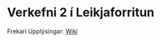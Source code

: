 # Verkefni 2 í Leikjaforritun

Frekari Upplýsingar: [Wiki](https://github.com/HelgiSteinarr/leikja-for-v2/wiki)
